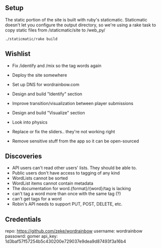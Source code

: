 Setup
-----

The static portion of the site is built with ruby's staticmatic.
Staticmatic doesn't let you configure the output directory, so we're using 
a rake task to copy static files from /staticmatic/site to /web_py/

	./staticmatic/rake build

Wishlist
--------

* Fix /identify and /mix so the tag words again
* Deploy the site somewhere
* Set up DNS for wordrainbow.com

* Design and build "Identify" section
* Improve transition/visualization between player submissions
* Design and build "Visualize" section
* Look into physics
* Replace or fix the sliders.. they're not working right

* Remove sensitive stuff from the app so it can be open-sourced

Discoveries
-----------

* API users can't read other users' lists. They should be able to.
* Public users don't have access to tagging of any kind
* WordLists cannot be sorted
* WordList items cannot contain metadata
* The documentation for word.{format}/{word}/tag is lacking
* can't tag a word more than once with the same tag (?)
* can't get tags for a word
* Robin's API needs to support PUT, POST, DELETE, etc.

Credentials
-----------

repo: https://github.com/zeke/wordrainbow
username: wordrainbow
passowrd: gomer
api_key: 1d3baf57f57254b5c430200e729037e9dea9d87493f3a16b4
